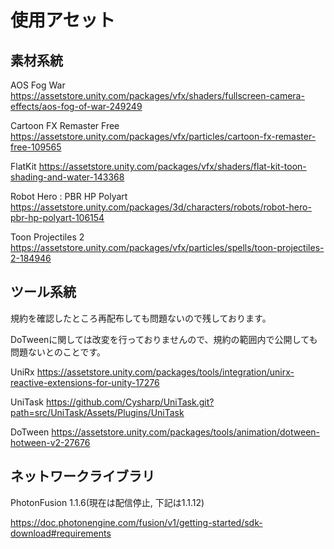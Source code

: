 # 使用アセット
## 素材系統
AOS Fog War
https://assetstore.unity.com/packages/vfx/shaders/fullscreen-camera-effects/aos-fog-of-war-249249


Cartoon FX Remaster Free
https://assetstore.unity.com/packages/vfx/particles/cartoon-fx-remaster-free-109565

FlatKit
https://assetstore.unity.com/packages/vfx/shaders/flat-kit-toon-shading-and-water-143368

Robot Hero : PBR HP Polyart
https://assetstore.unity.com/packages/3d/characters/robots/robot-hero-pbr-hp-polyart-106154

Toon Projectiles 2
https://assetstore.unity.com/packages/vfx/particles/spells/toon-projectiles-2-184946

## ツール系統

規約を確認したところ再配布しても問題ないので残しております。

DoTweenに関しては改変を行っておりませんので、規約の範囲内で公開しても問題ないとのことです。

UniRx
https://assetstore.unity.com/packages/tools/integration/unirx-reactive-extensions-for-unity-17276

UniTask
https://github.com/Cysharp/UniTask.git?path=src/UniTask/Assets/Plugins/UniTask

DoTween
https://assetstore.unity.com/packages/tools/animation/dotween-hotween-v2-27676

## ネットワークライブラリ

PhotonFusion 1.1.6(現在は配信停止, 下記は1.1.12)

https://doc.photonengine.com/fusion/v1/getting-started/sdk-download#requirements
